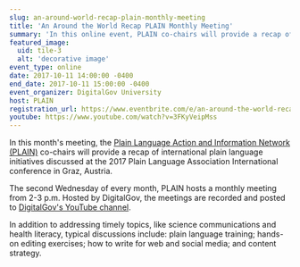 ```yaml
---
slug: an-around-world-recap-plain-monthly-meeting
title: 'An Around the World Recap PLAIN Monthly Meeting'
summary: 'In this online event, PLAIN co-chairs will provide a recap of international plain language initiatives discussed at the 2017 Plain Language Association International conference in Graz, Austria'
featured_image:
  uid: tile-3
  alt: 'decorative image'
event_type: online
date: 2017-10-11 14:00:00 -0400
end_date: 2017-10-11 15:00:00 -0400
event_organizer: DigitalGov University
host: PLAIN
registration_url: https://www.eventbrite.com/e/an-around-the-world-recap-plain-monthly-meeting-registration-38539458558
youtube: https://www.youtube.com/watch?v=3FKyVeipMss
---
```


In this month's meeting, the [Plain Language Action and Information Network (PLAIN)](https://www.digitalgov.gov/communities/plain-language-community-of-practice/) co-chairs will provide a recap of international plain language initiatives discussed at the 2017 Plain Language Association International conference in Graz, Austria.

The second Wednesday of every month, PLAIN hosts a monthly meeting from 2-3 p.m. Hosted by DigitalGov, the meetings are recorded and posted to [DigitalGov's YouTube channel](https://www.youtube.com/digitalgov).

In addition to addressing timely topics, like science communications and health literacy, typical discussions include: plain language training; hands-on editing exercises; how to write for web and social media; and content strategy.
